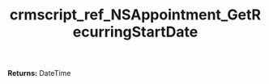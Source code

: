 ﻿---
title: crmscript_ref_NSAppointment_GetRecurringStartDate
description: DateTime NSAppointment.GetRecurringStartDate()
intellisense: NSAppointment.GetRecurringStartDate
keywords: NSAppointment, GetRecurringStartDate
so.topic: reference
---



**Returns:** DateTime


